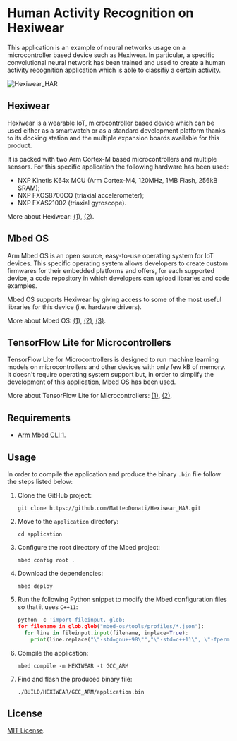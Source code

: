 # Human Activity Recognition on Hexiwear

This application is an example of neural networks usage on a microcontroller based device such as Hexiwear. In particular, a specific convolutional neural network has been trained and used to create a human activity recognition application which is able to classifiy a certain activity.

![Hexiwear_HAR](https://user-images.githubusercontent.com/57544668/115050006-9cc33f80-9edb-11eb-8de6-0d8e4ced8e1c.png)

## Hexiwear

Hexiwear is a wearable IoT, microcontroller based device which can be used either as a smartwatch or as a standard development platform thanks to its docking station and the multiple expansion boards available for this product.

It is packed with two Arm Cortex-M based microcontrollers and multiple sensors. For this specific application the following hardware has been used:

- NXP Kinetis K64x MCU (Arm Cortex-M4, 120MHz, 1MB Flash, 256kB SRAM);
- NXP FXOS8700CQ (triaxial accelerometer);
- NXP FXAS21002 (triaxial gyroscope).

More about Hexiwear: [(1)](https://www.mikroe.com/hexiwear), [(2)](https://github.com/MikroElektronika/HEXIWEAR).

## Mbed OS

Arm Mbed OS is an open source, easy-to-use operating system for IoT devices. This specific operating system allows developers to create custom firmwares for their embedded platforms and offers, for each supported device, a code repository in which developers can upload libraries and code examples.

Mbed OS supports Hexiwear by giving access to some of the most useful libraries for this device (i.e. hardware drivers).

More about Mbed OS: [(1)](https://os.mbed.com/mbed-os/), [(2)](https://github.com/ARMmbed/mbed-os), [(3)](https://os.mbed.com/platforms/Hexiwear/).

## TensorFlow Lite for Microcontrollers

TensorFlow Lite for Microcontrollers is designed to run machine learning models on microcontrollers and other devices with only few kB of memory. It doesn't require operating system support but, in order to simplify the development of this application, Mbed OS has been used.

More about TensorFlow Lite for Microcontrollers: [(1)](https://www.tensorflow.org/lite/microcontrollers), [(2)](https://github.com/tensorflow/tensorflow/tree/master/tensorflow/lite/micro).

## Requirements

- [Arm Mbed CLI 1](https://os.mbed.com/docs/mbed-os/v6.9/build-tools/mbed-cli-1.html).

## Usage

In order to compile the application and produce the binary `.bin` file follow the steps listed below:

1. Clone the GitHub project:

   ```
   git clone https://github.com/MatteoDonati/Hexiwear_HAR.git
   ```

2. Move to the `application` directory:

   ```
   cd application
   ```

3. Configure the root directory of the Mbed project:

   ```
   mbed config root .
   ```

4. Download the dependencies:

   ```
   mbed deploy
   ```

5. Run the following Python snippet to modify the Mbed configuration files so that it uses `C++11`:

   ```python
   python -c 'import fileinput, glob;
   for filename in glob.glob("mbed-os/tools/profiles/*.json"):
     for line in fileinput.input(filename, inplace=True):
       print(line.replace("\"-std=gnu++98\"","\"-std=c++11\", \"-fpermissive\""))'
   ```

6. Compile the application:

   ```
   mbed compile -m HEXIWEAR -t GCC_ARM
   ```

7. Find and flash the produced binary file:

   ```
   ./BUILD/HEXIWEAR/GCC_ARM/application.bin
   ```

## License

[MIT License](https://github.com/MatteoDonati/Hexiwear_HAR/blob/main/LICENSE).

